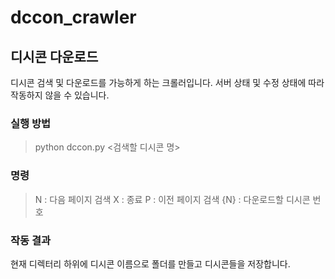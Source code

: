 # dccon_crawler
## 디시콘 다운로드
디시콘 검색 및 다운로드를 가능하게 하는 크롤러입니다.
서버 상태 및 수정 상태에 따라 작동하지 않을 수 있습니다.

### 실행 방법
> python dccon.py <검색할 디시콘 명>

### 명령
> N : 다음 페이지 검색
> X : 종료
> P : 이전 페이지 검색
> {N} : 다운로드할 디시콘 번호

### 작동 결과
현재 디렉터리 하위에 디시콘 이름으로 폴더를 만들고 디시콘들을 저장합니다.
